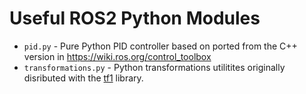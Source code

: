 # Useful ROS2 Python Modules

* `pid.py` - Pure Python PID controller based on ported from the C++ version in 
  https://wiki.ros.org/control_toolbox
* `transformations.py` - Python transformations utilitites originally
  disributed with the [tf1](https://github.com/ros/geometry) library.
